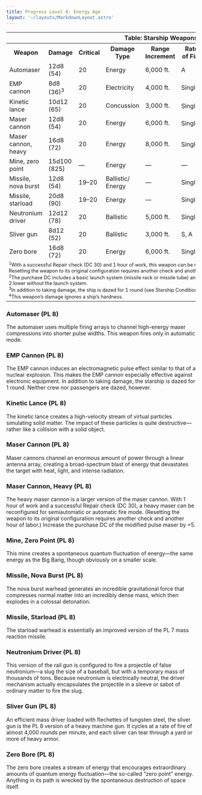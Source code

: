 ```yaml
---
title: Progress Level 8: Energy Age
layout: '~/layouts/MarkdownLayout.astro'
---
```


<table> <tr><th colspan="9">Table: Starship Weapons</th></tr> <tr><th>Weapon</th><th>Damage</th><th>Critical</th><th>Damage Type</th><th>Range Increment</th><th>Rate of Fire</th><th>Minimum Ship Size</th><th>Purchase DC</th><th>Restriction</th></tr> <tr><td>Automaser</td><td>12d8 (54)</td><td>20</td><td>Energy</td><td>6,000 ft.</td><td>A</td><td>Colossal</td><td>40</td><td>Res (+2)</td></tr> <tr class="shaded"><td>EMP cannon</td><td>8d8 (36)<sup>3</sup></td><td>20</td><td>Electricity</td><td>4,000 ft.</td><td>Single</td><td>Gargantuan</td><td>41</td><td>Res (+2)</td></tr> <tr><td>Kinetic lance</td><td>10d12 (65)</td><td>20</td><td>Concussion</td><td>3,000 ft.</td><td>Single<sup>1</sup></td><td>Colossal</td><td>42</td><td>Res (+2)</td></tr> <tr class="shaded"><td>Maser cannon</td><td>12d8 (54)</td><td>20</td><td>Energy</td><td>6,000 ft.</td><td>Single<sup>1</sup></td><td>Gargantuan</td><td>40</td><td>Lic (+1)</td></tr> <tr><td>Maser cannon, heavy</td><td>16d8 (72)</td><td>20</td><td>Energy</td><td>8,000 ft.</td><td>Single<sup>1</sup></td><td>Colossal</td><td>44</td><td>Res (+2)</td></tr> <tr class="shaded"><td>Mine, zero point</td><td>15d100 (825)</td><td>—</td><td>Energy</td><td>—</td><td>—</td><td>Colossal</td><td>48</td><td>Mil (+3)</td></tr> <tr><td>Missile, nova burst</td><td>12d8 (54)</td><td>19–20</td><td>Ballistic/ Energy</td><td>—</td><td>Single</td><td>Gargantuan</td><td>452</td><td>Mil (+3)</td></tr> <tr class="shaded"><td>Missile, starload</td><td>20d8 (90)</td><td>19–20</td><td>Energy</td><td>—</td><td>Single</td><td>Huge</td><td>452</td><td>Mil (+3)</td></tr> <tr><td>Neutronium driver</td><td>12d12 (78)</td><td>20</td><td>Ballistic</td><td>5,000 ft.</td><td>Single</td><td>Colossal</td><td>42</td><td>Mil (+3)</td></tr> <tr class="shaded"><td>Sliver gun</td><td>8d12 (52)</td><td>20</td><td>Ballistic</td><td>3,000 ft.</td><td>S, A</td><td>Gargantuan</td><td>39</td><td>Res (+2)</td></tr> <tr><td>Zero bore</td><td>16d8 (72)</td><td>20</td><td>Energy</td><td>6,000 ft.</td><td>Single</td><td>Colossal</td><td>52</td><td>Mil (+3)</td></tr> <tr><td colspan="9" style="text-align: left; font-size: .8em;"> <sup>1</sup>With a successful Repair check (DC 30) and 1 hour of work, this weapon can be modified for semiautomatic or automatic fire mode. Resetting the weapon to its original configuration requires another check and another hour of labor.<br/> <sup>2</sup>The purchase DC includes a basic launch system (missile rack or missile tube) and eight missiles with warheads. The purchase DC is 2 lower without the launch system.<br/> <sup>3</sup>In addition to taking damage, the ship is dazed for 1 round (see Starship Condition Summary).<br/> <sup>4</sup>This weapon’s damage ignores a ship’s hardness.<br/> </td></tr> </table>



### Automaser (PL 8)

The automaser uses multiple firing arrays to channel high-energy maser
compressions into shorter pulse widths. This weapon fires only in automatic
mode.

### EMP Cannon (PL 8)

The EMP cannon induces an electromagnetic pulse effect similar to that of a
nuclear explosion. This makes the EMP cannon especially effective against
electronic equipment. In addition to taking damage, the starship is dazed for
1 round. Neither crew nor passengers are dazed, however.

### Kinetic Lance (PL 8)

The kinetic lance creates a high-velocity stream of virtual particles
simulating solid matter. The impact of these particles is quite
destructive—rather like a collision with a solid object.

### Maser Cannon (PL 8)

Maser cannons channel an enormous amount of power through a linear antenna
array, creating a broad-spectrum blast of energy that devastates the target
with heat, light, and intense radiation.

### Maser Cannon, Heavy (PL 8)

The heavy maser cannon is a larger version of the maser cannon. With 1 hour of
work and a successful Repair check (DC 30), a heavy maser can be reconfigured
for semiautomatic or automatic fire mode. (Resetting the weapon to its
original configuration requires another check and another hour of labor.)
Increase the purchase DC of the modified pulse maser by +5.

### Mine, Zero Point (PL 8)

This mine creates a spontaneous quantum fluctuation of energy—the same energy
as the Big Bang, though obviously on a smaller scale.

### Missile, Nova Burst (PL 8)

The nova burst warhead generates an incredible gravitational force that
compresses normal matter into an incredibly dense mass, which then explodes in
a colossal detonation.

### Missile, Starload (PL 8)

The starload warhead is essentially an improved version of the PL 7 mass
reaction missile.

### Neutronium Driver (PL 8)

This version of the rail gun is configured to fire a projectile of false
neutronium—a slug the size of a baseball, but with a temporary mass of
thousands of tons. Because neutronium is electrically neutral, the driver
mechanism actually encapsulates the projectile in a sleeve or sabot of
ordinary matter to fire the slug.

### Sliver Gun (PL 8)

An efficient mass driver loaded with flechettes of tungsten steel, the sliver
gun is the PL 8 version of a heavy machine gun. It cycles at a rate of fire of
almost 4,000 rounds per minute, and each sliver can tear through a yard or
more of heavy armor.

### Zero Bore (PL 8)

The zero bore creates a stream of energy that encourages extraordinary amounts
of quantum energy fluctuation—the so-called “zero point” energy. Anything in
its path is wrecked by the spontaneous destruction of space itself.

